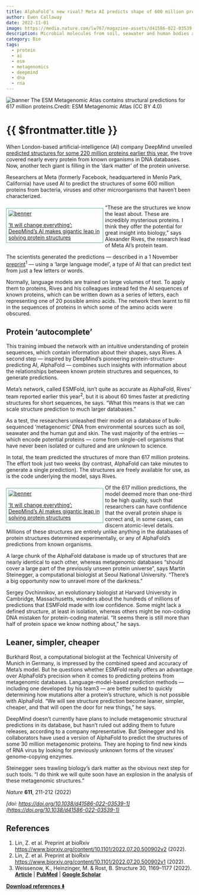 ```yaml
---
title: AlphaFold’s new rival? Meta AI predicts shape of 600 million proteins
author: Ewen Callaway
date: 2022-11-01
image: https://media.nature.com/lw767/magazine-assets/d41586-022-03539-1/d41586-022-03539-1_23662838.jpg?as=webp
description: Microbial molecules from soil, seawater and human bodies are among the planet’s least understood.
category: Bio
tags:
  - protein
  - ai
  - esm
  - metagenomics
  - deepmind
  - dna
  - rna
---
```


![banner](https://media.nature.com/lw767/magazine-assets/d41586-022-03539-1/d41586-022-03539-1_23662838.jpg?as=webp)
The ESM Metagenomic Atlas contains structural predictions for 617 million proteins.Credit: ESM Metagenomic Atlas (CC BY 4.0)

# {{ $frontmatter.title }}

When London-based artificial-intelligence (AI) company DeepMind unveiled [predicted structures for some 220 million proteins earlier this year](https://www.nature.com/articles/d41586-022-02083-2), the trove covered nearly every protein from known organisms in DNA databases. Now, another tech giant is filling in the ‘dark matter’ of the protein universe.

Researchers at Meta (formerly Facebook, headquartered in Menlo Park, California) have used AI to predict the structures of some 600 million proteins from bacteria, viruses and other microorganisms that haven’t been characterized.

<div style="border: 1px solid #42b883; width: 250px; float: left; margin: 10px 5px 0 0; padding: 5px;">
  <a href="https://www.nature.com/articles/d41586-020-03348-4">
    <img src="https://media.nature.com/w400/magazine-assets/d41586-022-03539-1/d41586-022-03539-1_18745984.jpg" alt="benner" />
    <p style="margin-bottom: 0;">
    ‘It will change everything’: DeepMind’s AI makes gigantic leap in solving protein structures</p>
  </a>
</div>

“These are the structures we know the least about. These are incredibly mysterious proteins. I think they offer the potential for great insight into biology,” says Alexander Rives, the research lead of Meta AI’s protein team.

The scientists generated the predictions — described in a 1 November [preprint](https://www.biorxiv.org/content/10.1101/2022.07.20.500902v2)<sup>1</sup> — using a ‘large language model’, a type of AI that can predict text from just a few letters or words.

Normally, language models are trained on large volumes of text. To apply them to proteins, Rives and his colleagues instead fed the AI sequences of known proteins, which can be written down as a series of letters, each representing one of 20 possible amino acids. The network then learnt to fill in the sequences of proteins in which some of the amino acids were obscured.

## Protein ‘autocomplete’

This training imbued the network with an intuitive understanding of protein sequences, which contain information about their shapes, says Rives. A second step — inspired by DeepMind’s pioneering protein-structure-predicting AI, AlphaFold — combines such insights with information about the relationships between known protein structures and sequences, to generate predictions.

Meta’s network, called ESMFold, isn’t quite as accurate as AlphaFold, Rives’ team reported earlier this year<sup>2</sup>, but it is about 60 times faster at predicting structures for short sequences, he says. “What this means is that we can scale structure prediction to much larger databases.”

As a test, the researchers unleashed their model on a database of bulk-sequenced ‘metagenomic’ DNA from environmental sources such as soil, seawater and the human gut and skin. The vast majority of the entries — which encode potential proteins — come from single-cell organisms that have never been isolated or cultured and are unknown to science.

In total, the team predicted the structures of more than 617 million proteins. The effort took just two weeks (by contrast, AlphaFold can take minutes to generate a single prediction). The structures are freely available for use, as is the code underlying the model, says Rives.

<div style="border: 1px solid #42b883; width: 250px; float: left; margin: 10px 5px 0 0; padding: 5px;">
  <a href="https://www.nature.com/articles/d41586-022-00997-5">
    <img src="https://media.nature.com/w400/magazine-assets/d41586-022-03539-1/d41586-022-03539-1_20323140.png" alt="benner" />
    <p style="margin-bottom: 0;">
    ‘It will change everything’: DeepMind’s AI makes gigantic leap in solving protein structures</p>
  </a>
</div>

Of the 617 million predictions, the model deemed more than one-third to be high quality, such that researchers can have confidence that the overall protein shape is correct and, in some cases, can discern atomic-level details. Millions of these structures are entirely unlike anything in the databases of protein structures determined experimentally, or any of AlphaFold’s predictions from known organisms.

A large chunk of the AlphaFold database is made up of structures that are nearly identical to each other, whereas metagenomic databases “should cover a large part of the previously unseen protein universe”, says Martin Steinegger, a computational biologist at Seoul National University. “There’s a big opportunity now to unravel more of the darkness.”

Sergey Ovchinnikov, an evolutionary biologist at Harvard University in Cambridge, Massachusetts, wonders about the hundreds of millions of predictions that ESMFold made with low confidence. Some might lack a defined structure, at least in isolation, whereas others might be non-coding DNA mistaken for protein-coding material. “It seems there is still more than half of protein space we know nothing about,” he says.

## Leaner, simpler, cheaper

Burkhard Rost, a computational biologist at the Technical University of Munich in Germany, is impressed by the combined speed and accuracy of Meta’s model. But he questions whether ESMFold really offers an advantage over AlphaFold’s precision when it comes to predicting proteins from metagenomic databases. Language-model-based prediction methods — including one developed by his team3 — are better suited to quickly determining how mutations alter a protein’s structure, which is not possible with AlphaFold. “We will see structure prediction become leaner, simpler, cheaper, and that will open the door for new things,” he says.

DeepMind doesn’t currently have plans to include metagenomic structural predictions in its database, but hasn’t ruled out adding them to future releases, according to a company representative. But Steinegger and his collaborators have used a version of AlphaFold to predict the structures of some 30 million metagenomic proteins. They are hoping to find new kinds of RNA virus by looking for previously unknown forms of the viruses’ genome-copying enzymes.

Steinegger sees trawling biology’s dark matter as the obvious next step for such tools. “I do think we will quite soon have an explosion in the analysis of these metagenomic structures.”

_Nature_ **611**, 211-212 (2022)

_[doi: https://doi.org/10.1038/d41586-022-03539-1](https://doi.org/10.1038/d41586-022-03539-1)_

## References

1. Lin, Z. et al. Preprint at bioRxiv https://www.biorxiv.org/content/10.1101/2022.07.20.500902v2 (2022).
2. Lin, Z. et al. Preprint at bioRxiv https://www.biorxiv.org/content/10.1101/2022.07.20.500902v1 (2022).
3. Weissenow, K., Heinzinger, M. & Rost, B. Structure 30, 1169–1177 (2022).
   **[Article](https://doi.org/10.1016%2Fj.str.2022.05.001)** | **[PubMed](http://www.ncbi.nlm.nih.gov/entrez/query.fcgi?cmd=Retrieve&db=PubMed&dopt=Abstract&list_uids=35609601)** | **[Google Scholar](http://scholar.google.com/scholar_lookup?&title=&journal=Structure&doi=10.1016%2Fj.str.2022.05.001&volume=30&pages=1169-1177&publication_year=2022&author=Weissenow%2CK.&author=Heinzinger%2CM.&author=Rost%2CB.)**

**[Download references ⬇️](https://citation-needed.springer.com/v2/references/10.1038/d41586-022-03539-1?format=refman&flavour=references)**
